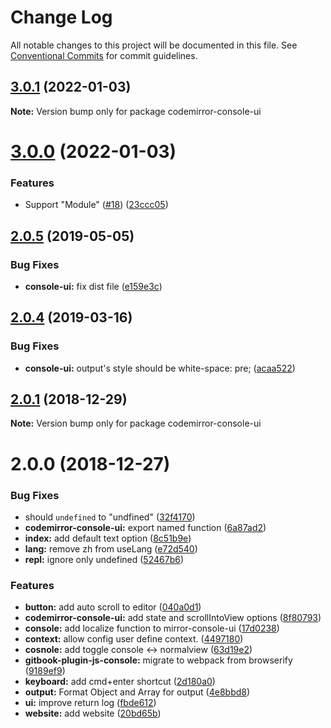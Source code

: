# Change Log

All notable changes to this project will be documented in this file.
See [Conventional Commits](https://conventionalcommits.org) for commit guidelines.

## [3.0.1](https://github.com/azu/codemirror-console-ui/compare/v3.0.0...v3.0.1) (2022-01-03)

**Note:** Version bump only for package codemirror-console-ui





# [3.0.0](https://github.com/azu/codemirror-console-ui/compare/v2.0.5...v3.0.0) (2022-01-03)


### Features

* Support "Module" ([#18](https://github.com/azu/codemirror-console-ui/issues/18)) ([23ccc05](https://github.com/azu/codemirror-console-ui/commit/23ccc05f505f93b4f71d190a5ff1d1240e92601b))





## [2.0.5](https://github.com/azu/codemirror-console-ui/compare/v2.0.4...v2.0.5) (2019-05-05)


### Bug Fixes

* **console-ui:** fix dist file ([e159e3c](https://github.com/azu/codemirror-console-ui/commit/e159e3c))





## [2.0.4](https://github.com/azu/codemirror-console-ui/compare/v2.0.3...v2.0.4) (2019-03-16)


### Bug Fixes

* **console-ui:** output's style should be white-space: pre; ([acaa522](https://github.com/azu/codemirror-console-ui/commit/acaa522))





## [2.0.1](https://github.com/azu/codemirror-console-ui/compare/v2.0.0...v2.0.1) (2018-12-29)

**Note:** Version bump only for package codemirror-console-ui





# 2.0.0 (2018-12-27)


### Bug Fixes

* should `undefined` to "undfined" ([32f4170](https://github.com/azu/codemirror-console-ui/commit/32f4170))
* **codemirror-console-ui:** export named function ([6a87ad2](https://github.com/azu/codemirror-console-ui/commit/6a87ad2))
* **index:** add default text option ([8c51b9e](https://github.com/azu/codemirror-console-ui/commit/8c51b9e))
* **lang:** remove zh from useLang ([e72d540](https://github.com/azu/codemirror-console-ui/commit/e72d540))
* **repl:** ignore only undefined ([52467b6](https://github.com/azu/codemirror-console-ui/commit/52467b6))


### Features

* **button:** add auto scroll to editor ([040a0d1](https://github.com/azu/codemirror-console-ui/commit/040a0d1))
* **codemirror-console-ui:** add state and scrollIntoView options ([8f80793](https://github.com/azu/codemirror-console-ui/commit/8f80793))
* **console:** add localize function to mirror-console-ui ([17d0238](https://github.com/azu/codemirror-console-ui/commit/17d0238))
* **context:** allow config user define context. ([4497180](https://github.com/azu/codemirror-console-ui/commit/4497180))
* **cosnole:** add toggle console <-> normalview ([63d19e2](https://github.com/azu/codemirror-console-ui/commit/63d19e2))
* **gitbook-plugin-js-console:** migrate to webpack from browserify ([9189ef9](https://github.com/azu/codemirror-console-ui/commit/9189ef9))
* **keyboard:** add cmd+enter shortcut ([2d180a0](https://github.com/azu/codemirror-console-ui/commit/2d180a0))
* **output:** Format Object and Array for output ([4e8bbd8](https://github.com/azu/codemirror-console-ui/commit/4e8bbd8))
* **ui:** improve return log ([fbde612](https://github.com/azu/codemirror-console-ui/commit/fbde612))
* **website:** add website ([20bd65b](https://github.com/azu/codemirror-console-ui/commit/20bd65b))
